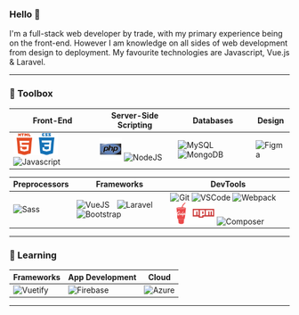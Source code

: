 ### Hello 👋

<!--
**techlord001/techlord001** is a ✨ _special_ ✨ repository because its `README.md` (this file) appears on your GitHub profile.

Here are some ideas to get you started:

- 🔭 I’m currently working on ...
- 🌱 I’m currently learning ...
- 👯 I’m looking to collaborate on ...
- 🤔 I’m looking for help with ...
- 💬 Ask me about ...
- 📫 How to reach me: ...
- 😄 Pronouns: ...
- ⚡ Fun fact: ...
-->
I'm a full-stack web developer by trade, with my primary experience being on the front-end. However I am knowledge on all sides of web development from design to deployment. My favourite technologies are Javascript, Vue.js & Laravel. 

***
### 🧰 Toolbox
|Front-End|Server-Side Scripting|Databases|Design|
|---------|---------------------|---------|------|
|<img src="https://raw.githubusercontent.com/devicons/devicon/c7d326b6009e60442abc35fa45706d6f30ee4c8e/icons/html5/html5-plain-wordmark.svg" alt="HTML5" width=40 height=40/><img src="https://raw.githubusercontent.com/devicons/devicon/c7d326b6009e60442abc35fa45706d6f30ee4c8e/icons/css3/css3-plain-wordmark.svg" alt="CSS3" width=40 height=40/> <img src="https://cdn.worldvectorlogo.com/logos/logo-javascript.svg" alt="Javascript" width=40 height=40/>|<img src="https://raw.githubusercontent.com/devicons/devicon/c7d326b6009e60442abc35fa45706d6f30ee4c8e/icons/php/php-original.svg" alt="PHP" width=40 height=40/> <img src="https://cdn.worldvectorlogo.com/logos/nodejs-icon.svg" alt="NodeJS" width=40 height=40/>|<img src="https://cdn.worldvectorlogo.com/logos/mysql-6.svg" alt="MySQL" width=40 height=40/><img src="https://cdn.worldvectorlogo.com/logos/mongodb-icon-1.svg" alt="MongoDB" width=40 height=40/>|<img src="https://cdn.worldvectorlogo.com/logos/figma-1.svg" alt="Figma" width=40 height=40/>

|Preprocessors|Frameworks|DevTools|
|-------------|----------|--------|
|<img src="https://cdn.worldvectorlogo.com/logos/sass-1.svg" alt="Sass" width=40 height=40/>|<img src="https://cdn.worldvectorlogo.com/logos/vue-js-1.svg" alt="VueJS" width=40 height=40/> <img src="https://cdn.worldvectorlogo.com/logos/laravel-2.svg" alt="Laravel" width=40 height=40 style="margin: 0 10px"/> <img src="https://cdn.worldvectorlogo.com/logos/bootstrap-4.svg" alt="Bootstrap" width=40 height=40/>|<img src="https://cdn.worldvectorlogo.com/logos/git-icon.svg" alt="Git" width=40 height=40/> <img src="https://cdn.worldvectorlogo.com/logos/visual-studio-code-1.svg" alt="VSCode" width=40 height=40/> <img src="https://cdn.worldvectorlogo.com/logos/webpack-icon.svg" alt="Webpack" width=40 height=40/><img src="https://raw.githubusercontent.com/devicons/devicon/c7d326b6009e60442abc35fa45706d6f30ee4c8e/icons/gulp/gulp-plain.svg" alt="Gulp" width=40 height=40/><img src="https://raw.githubusercontent.com/devicons/devicon/c7d326b6009e60442abc35fa45706d6f30ee4c8e/icons/npm/npm-original-wordmark.svg" alt="npm" width=40 height=40/> <img src="https://cdn.worldvectorlogo.com/logos/composer.svg" alt="Composer" width=40 height=40/>|

***
### 🌱 Learning
|Frameworks|App Development|Cloud|
|----------|---------------|-----|
|<img src="https://cdn.worldvectorlogo.com/logos/vuetify.svg" alt="Vuetify" width=40 height=40/>|<img src="https://cdn.worldvectorlogo.com/logos/firebase-1.svg" alt="Firebase" width=40 height=40/>|<img src="https://cdn.worldvectorlogo.com/logos/azure-1.svg" alt="Azure" width=40 height=40/>
***

